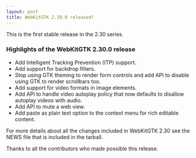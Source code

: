 ```yaml
---
layout: post
title: WebKitGTK 2.30.0 released!
---
```


This is the first stable release in the 2.30 series.

### Highlights of the WebKitGTK 2.30.0 release

 - Add Intelligent Tracking Prevention (ITP) support.
 - Add support for backdrop filters.
 - Stop using GTK theming to render form controls and add API to disable using GTK to render scrollbars too.
 - Add support for video formats in image elements.
 - Add API to handle video autoplay policy that now defaults to disallow autoplay videos with audio.
 - Add API to mute a web view.
 - Add paste as plain text option to the context menu for rich editable content.

For more details about all the changes included in WebKitGTK 2.30 see
the NEWS file that is included in the tarball.

Thanks to all the contributors who made possible this release.
